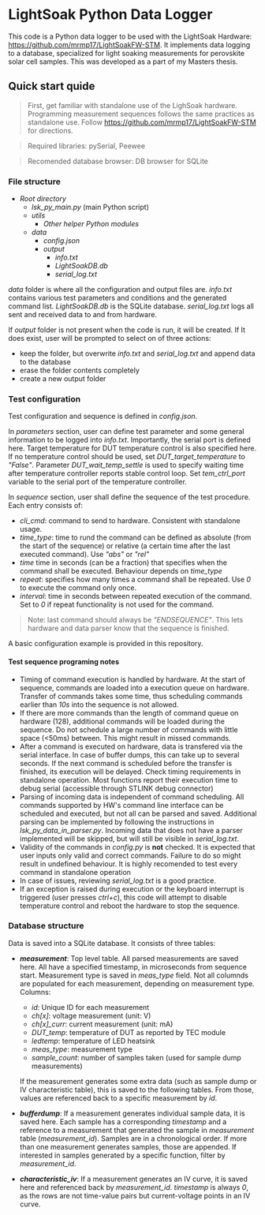 # LightSoak Python Data Logger
This code is a Python data logger to be used with the LightSoak Hardware: https://github.com/mrmp17/LightSoakFW-STM. It implements data logging to a database, specialized for light soaking measurements for perovskite solar cell samples. This was developed as a part of my Masters thesis.

## Quick start quide
> First, get familiar with standalone use of the LighSoak hardware. Programming measurement sequences follows the same practices as standalone use. Follow https://github.com/mrmp17/LightSoakFW-STM for directions.

> Required libraries: pySerial, Peewee

> Recomended database browser: DB browser for SQLite

### File structure
- *Root directory*
    - *lsk_py_main.py* (main Python script)
    - *utils*
        - *Other helper Python modules*
    - *data*
        - *config.json*
        - *output*
            - *info.txt*
            - *LightSoakDB.db*
            - *serial_log.txt*

*data* folder is where all the configuration and output files are. *info.txt* contains various test parameters and conditions and the generated command list. *LightSoakDB.db* is the SQLite database. *serial_log.txt* logs all sent and received data to and from hardware.

If *output* folder is not present when the code is run, it will be created. If It does exist, user will be prompted to select on of three actions:
- keep the folder, but overwrite *info.txt* and *serial_log.txt* and append data to the database
- erase the folder contents completely
- create a new output folder

### Test configuration
Test configuration and sequence is defined in *config.json*.

In *parameters* section, user can define test parameter and some general information to be logged into *info.txt*. Importantly, the serial port is defined here. Target temperature for DUT temperature control is also specified here. If no temperature control should be used, set *DUT_target_temperature* to *"False"*. Parameter *DUT_wait_temp_settle* is used to specify waiting time after temperature controller reports stable control loop. Set *tem_ctrl_port* variable to the serial port of the temperature controller.

In *sequence* section, user shall define the sequence of the test procedure. Each entry consists of:
- *cli_cmd*: command to send to hardware. Consistent with standalone usage.
- *time_type*: time to rund the command can be defined as absolute (from the start of the sequence) or relative (a certain time after the last executed command). Use *"abs"* or *"rel"*
- *time* time in seconds (can be a fraction) that specifies when the command shall be executed. Behaviour depends on *time_type*
- *repeat*: specifies how many times a command shall be repeated. Use *0* to execute the command only once.
- *interval*: time in seconds between repeated execution of the command. Set to *0* if repeat functionality is not used for the command.

> Note: last command should always be *"ENDSEQUENCE"*. This lets hardware and data parser know that the sequence is finished.

A basic configuration example is provided in this repository.

#### Test sequence programing notes
- Timing of command execution is handled by hardware. At the start of sequence, commands are loaded into a execution queue on hardware. Transfer of commands takes some time, thus scheduling commands earlier than *10s* into the sequence is not allowed.
- If there are more commands than the length of command queue on hardware (128), additional commands will be loaded during the sequence. Do not schedule a large number of commands with little space (<50ms) between. This might result in missed commands.
- After a command is executed on hardware, data is transfered via the serial interface. In case of buffer dumps, this can take up to several seconds. If the next command is scheduled before the transfer is finished, its execution will be delayed. Check timing requirements in standalone operation. Most functions report their execution time to debug serial (accessible through STLINK debug connector)
- Parsing of incoming data is independent of command scheduling. All commands supported by HW's command line interface can be scheduled and executed, but not all can be parsed and saved. Additional parsing can be implemented by following the instructions in *lsk_py_data_in_parser.py*. Incoming data that does not have a parser implemented will be skipped, but will still be visible in *serial_log.txt*.
- Validity of the commands in *config.py* is **not** checked. It is expected that user inputs only valid and correct commands. Failure to do so might result in undefined behaviour. It is highly recomended to test every command in standalone operation
- In case of issues, reviewing *serial_log.txt* is a good practice.
- If an exception is raised during execution or the keyboard interrupt is triggered (user presses *ctrl+c*), this code will attempt to disable temperature control and reboot the hardware to stop the sequence.
### Database structure

Data is saved into a SQLite database. It consists of three tables:
- ***measurement***: Top level table. All parsed measurements are saved here. All have a specified timestamp, in microseconds from sequence start. Measurement type is saved in *meas_type* field. Not all columnds are populated for each measurement, depending on measurement type. Columns:
    - *id*: Unique ID for each measurement
    - *ch[x]*: voltage measurement (unit: V)
    - *ch[x]_curr*: current measurement (unit: mA)
    - *DUT_temp*: temperature of DUT as reported by TEC module
    - *ledtemp*: temperature of LED heatsink
    - *meas_type*: measurement type
    - *sample_count*: number of samples taken (used for sample dump measurements)

    If the measurement generates some extra data (such as sample dump or IV characteristic table), this is saved to the following tables. From those, values are referenced back to a specific measurement by *id*.

- ***bufferdump***: If a measurement generates individual sample data, it is saved here. Each sample has a corresponding *timestamp* and a reference to a measurement that generated the sample in *measurement* table (*measurement_id*). Samples are in a chronological order. If more than one measurement generates samples, those are appended. If interested in samples generated by a specific function, filter by *measurement_id*.

- ***characteristic_iv***: If a measurement generates an IV curve, it is saved here and referenced back by *measurement_id*. *timestamp* is always *0*, as the rows are not time-value pairs but current-voltage points in an IV curve.